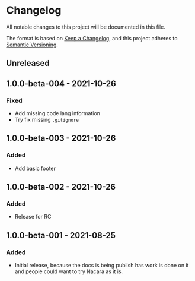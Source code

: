 # Changelog
All notable changes to this project will be documented in this file.

The format is based on [Keep a Changelog](https://keepachangelog.com/en/1.0.0/),
and this project adheres to [Semantic Versioning](https://semver.org/spec/v2.0.0.html).

## Unreleased

## 1.0.0-beta-004 - 2021-10-26

### Fixed

* Add missing code lang information
* Try fix missing `.gitignore`

## 1.0.0-beta-003 - 2021-10-26

### Added

* Add basic footer

## 1.0.0-beta-002 - 2021-10-26

### Added

* Release for RC

## 1.0.0-beta-001 - 2021-08-25

### Added

* Initial release, because the docs is being publish has work is done on it and people could want to try Nacara as it is.

